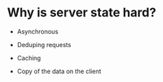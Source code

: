 # Why is server state hard?

- Asynchronous

- Deduping requests

- Caching

- Copy of the data on the client
